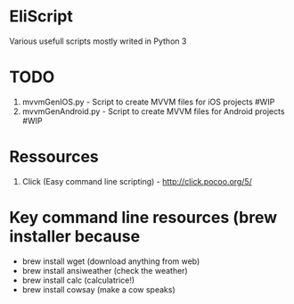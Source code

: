 # EliScript
Various usefull scripts mostly writed in Python 3


# TODO
1. mvvmGenIOS.py - Script to create MVVM files for iOS projects #WIP
2. mvvmGenAndroid.py - Script to create MVVM files for Android projects #WIP


# Ressources
1. Click (Easy command line scripting) - http://click.pocoo.org/5/

# Key command line resources (brew installer because 
- brew install wget (download anything from web)
- brew install ansiweather (check the weather)
- brew install calc (calculatrice!)
- brew install cowsay (make a cow speaks)
